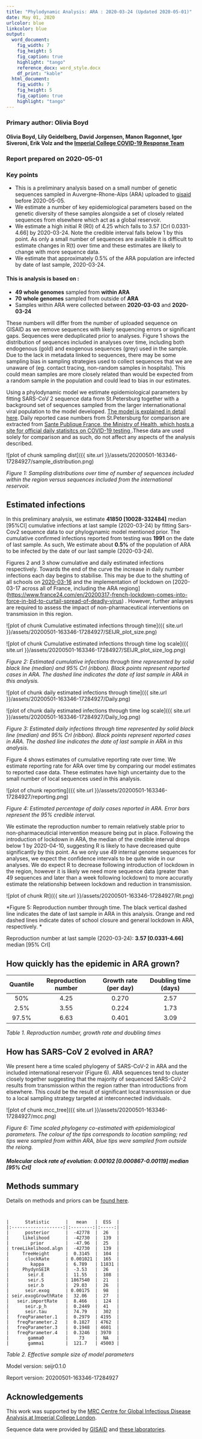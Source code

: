 ```yaml
---
title: "Phylodynamic Analysis: ARA : 2020-03-24 (Updated 2020-05-01)"
date: May 01, 2020
urlcolor: blue
linkcolor: blue
output:
  word_document:
    fig_width: 7
    fig_height: 5
    fig_caption: true
    highlight: "tango"
    reference_docx: word_style.docx
    df_print: "kable"
  html_document:
    fig_width: 7
    fig_height: 5
    fig_caption: true
    highlight: "tango"
---
```




### Primary author: Olivia Boyd

#### Olivia Boyd, Lily Geidelberg, David Jorgensen, Manon Ragonnet, Igor Siveroni, Erik Volz and the [Imperial College COVID-19 Response Team](http://sarscov2phylodynamics.org/about/)

### Report prepared on 2020-05-01

### Key points
* This is a preliminary analysis based on a small number of genetic sequences sampled in Auvergne-Rhone-Alps (ARA) uploaded to [gisaid](gisaid.org) before 2020-05-05.
* We estimate a number of key epidemiological parameters based on the genetic diversity of these samples alongside a set of closely related sequences from elsewhere which act as a global reservoir.
* We estimate a high initial R (R0) of 4.25 which falls to 3.57 [CrI 0.0331-4.66] by 2020-03-24. Note the credible interval falls below 1 by this point. As only a small number of sequences are available it is difficult to estimate changes in R(t) over time and these estimates are likely to change with more sequence data.
* We estimate that approximately 0.5% of the ARA population are infected by date of last sample, 2020-03-24. 

#### This is analysis is based on : 
  
* **49 whole genomes** sampled from **within ARA**
* **70 whole genomes** sampled from outside of **ARA**
* Samples within ARA were collected between **2020-03-03** and **2020-03-24**

These numbers will differ from the number of uploaded sequence on GISAID as we remove sequences with likely sequencing errors or significant gaps. Sequences were deduplicated prior to analyses. Figure 1 shows the distribution of sequences included in analyses over time, including both endogenous (gold) and exogenous sequences (grey) used in the sample. Due to the lack in metadata linked to sequences, there may be some sampling bias in sampling strategies used to collect sequences that we are unaware of (eg. contact tracing, non-random samples in hospitals). This could mean samples are more closely related than would be expected from a random sample in the population and could lead to bias in our estimates.

Using a phylodynamic model we estimate epidemiological parameters by fitting SARS-CoV 2 sequence data from St.Petersburg together with a background set of sequences sampled from the larger internationational viral population to the model developed. [The model is explained in detail here](http://whoinfectedwhom.org/seijr0.1.0_methods.pdf). Daily reported case numbers from St.Petersburg for comparison are extracted from [Sante Publique France, the Ministry of Health, which hosts a site for official daily statisitcs on COVID-19 testing ](https://dashboard.covid19.data.gouv.fr/vue-d-ensemble?location=FRA).These data are used solely for comparison and as such, do not affect any aspects of the analysis described.

![plot of chunk sampling dist]({{ site.url }}/assets/20200501-163346-17284927/sample_distribution.png)

*Figure 1: Sampling distributions over time of number of sequences included within the region versus sequences included from the international reservoir.*


## Estimated infections

In this preliminary analysis, we estimate **41850 [10028-332484]** median [95%CI] cumulative infections at last sample (2020-03-24) by fitting Sars-Cov2 sequence data to our phylogynamic model mentioned prior. The cumulative confirmed infections reported from testing was **1991** on the date of last sample. As such, We estimate about **0.5%** of the population of ARA to be infected by the date of our last sample (2020-03-24). 

Figures 2 and 3 show cumulative and daily estimated infections respectively. Towards the end of the curve the increase in daily number infections each day begins to stabilise. This may be due to the shutting of all schools on [2020-03-16](https://www.ft.com/content/00d2866c-6471-11ea-b3f3-fe4680ea68b5) and the implementation of lockdown on [2020-03-17 across all of France, including the ARA regiong] (https://www.france24.com/en/20200317-french-lockdown-comes-into-force-in-bid-to-curtail-spread-of-deadly-virus) . However, further anlayses are required to assess the impact of non-pharmaceutical interventions on transmission in this region.

![plot of chunk Cumulative estimated infections through time]({{ site.url }}/assets/20200501-163346-17284927/SEIJR_plot_size.png)


![plot of chunk Cumulative estimated infections through time log scale]({{ site.url }}/assets/20200501-163346-17284927/SEIJR_plot_size_log.png)


*Figure 2: Estimated cumulative infections through time represented by solid black line (median) and 95% CrI (ribbon). Black points represent reported cases in ARA. The dashed line indicates the date of last sample in ARA in this analysis.*


![plot of chunk daily estimated infections through time]({{ site.url }}/assets/20200501-163346-17284927/Daily.png)


![plot of chunk daily estimated infections through time log scale]({{ site.url }}/assets/20200501-163346-17284927/Daily_log.png)


*Figure 3: Estimated daily  infections through time represented by solid black line (median) and 95% CrI (ribbon). Black points represent reported cases in ARA. The dashed line indicates the date of last sample in ARA in this analysis.*

Figure 4 shows estimates of cumulative reporting rate over time. We estimate reporting rate for ARA over time by comparing our model estimates to reported case data. These estimates have high uncertainty due to the small number of local sequences used in this analysis.


![plot of chunk reporting]({{ site.url }}/assets/20200501-163346-17284927/reporting.png)

*Figure 4: Estimated percentage of daily cases reported in ARA. Error bars represent the 95% credible interval.*

We estimate the reproduction number to remain relatively stable prior to non-pharmaceuticial intervention measure being put in place. Following the introduction of lockdown in ARA, the  median of the credible interval drops below 1 by 2020-04-10, suggesting R is likely to have decreased quite significantly by  this point. As we only use 49 internal genome sequences for analyses, we expect the confidence intervals to be quite wide in our analyses. We do expect R to decrease following introduction of lockdown in the region, however it is likely we need more sequence data (greater than 49 sequences and later than a week following lockdown) to more accuratly estimate the relationship between lockdown and reduction in transmission.

![plot of chunk Rt]({{ site.url }}/assets/20200501-163346-17284927/Rt.png)

*Figure 5: Reproduction number through time. The black vertical dashed line indicates the date of last sample in ARA in this analysis. Orange and red dashed lines indicate dates of school closure and general lockdown in ARA, respectively. *

Reproduction number at last sample (2020-03-24): **3.57 [0.0331-4.66]** median [95% CrI]


## How quickly has the epidemic in ARA grown?


| Quantile | Reproduction number | Growth rate (per day) | Doubling time (days) |
|:--------:|:-------------------:|:---------------------:|:--------------------:|
|   50%    |        4.25         |         0.270         |         2.57         |
|   2.5%   |        3.55         |         0.224         |         1.73         |
|  97.5%   |        6.63         |         0.401         |         3.09         |

*Table 1. Reproduction number, growth rate and doubling times*


## How has SARS-CoV 2 evolved in ARA?

We present here a time scaled phylogeny of SARS-CoV-2 in ARA and the included international reservoir (Figure 6). ARA sequences tend to cluster closely together suggesting that the majority of sequenced SARS-CoV-2 results from transmission within the region rather than introductions from elsewhere. This could be the result of significant local transmission or due to a local sampling strategy targeted at interconnected individuals.


![plot of chunk mcc_tree]({{ site.url }}/assets/20200501-163346-17284927/mcc.png)

*Figure 6: Time scaled phylogeny co-estimated with epidemiological parameters. The colour of the tips corresponds to location sampling; red tips were sampled from within ARA, blue tips were sampled from outside the reiong.*

##### Molecular clock rate of evolution: **0.00102 [0.000867-0.00119]** median [95% CrI]  


## Methods summary

Details on methods and priors can be [found here](http://whoinfectedwhom.org/seijr0.1.0_methods.pdf).

```


|      Statistic      |   mean   |  ESS  |
|:-------------------:|:--------:|:-----:|
|      posterior      |  -42778  |  26   |
|     likelihood      |  -42730  |  139  |
|        prior        |  -47.96  |  25   |
| treeLikelihood.algn |  -42730  |  139  |
|     TreeHeight      |  0.3145  |  104  |
|      clockRate      | 0.001021 |  165  |
|        kappa        |  6.789   | 11831 |
|     PhydynSEIR      |  -3.53   |  26   |
|       seir.E        |  11.55   |  108  |
|       seir.S        | 1867540  |  21   |
|       seir.b        |  29.03   |  26   |
|      seir.exog      | 0.00175  |  98   |
| seir.exogGrowthRate |  32.06   |  27   |
|   seir.importRate   |  8.466   |  124  |
|      seir.p_h       |  0.2449  |  41   |
|      seir.tau       |  74.79   |  302  |
|   freqParameter.1   |  0.2979  | 4195  |
|   freqParameter.2   |  0.1827  | 4762  |
|   freqParameter.3   |  0.1948  | 4601  |
|   freqParameter.4   |  0.3246  | 3970  |
|       gamma0        |    73    |  NA   |
|       gamma1        |  121.7   | 45003 |

```
*Table 2. Effective sample size of model parameters*


Model version: seijr0.1.0

Report version: 20200501-163346-17284927


## Acknowledgements

This work was supported by the [MRC Centre for Global Infectious Disease Analysis at Imperial College London](https://www.imperial.ac.uk/mrc-global-infectious-disease-analysis).

Sequence data were provided by [GISAID](http://www.epicov.org) and [these laboratories](http://whoinfectedwhom.org/gisaid_cov2020_acknowledgement_table.xls).


